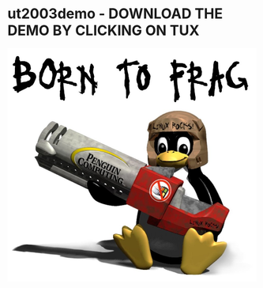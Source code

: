 # ut2003demo - DOWNLOAD THE DEMO BY CLICKING ON TUX

[![Tux_Born_to_Frag](./assets/images/Tux_Born_to_Frag.jpg)](https://github.com/SicariusFeroxis/ut2003demo/releases/tag/ut2003demo_v2206)
